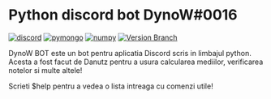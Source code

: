 # Python discord bot DynoW#0016

[![discord](https://img.shields.io/badge/discord-v2.2.3-blue)](https://pypi.org/project/discord/)
[![pymongo](https://img.shields.io/badge/pymongo-v4.3.3-green)](https://pypi.org/project/pymongo/)
[![numpy](https://img.shields.io/badge/numpy-v1.24.3-yellow)](https://pypi.org/project/numpy/)
[![Version Branch](https://img.shields.io/badge/branch-development-ff69b4)](https://github.com/DynoW/DynoW-bot)

DynoW BOT este un bot pentru aplicatia Discord scris in limbajul python.
Acesta a fost facut de Danutz pentru a usura calcularea mediilor, verificarea notelor si multe altele!

Scrieti $help pentru a vedea o lista intreaga cu comenzi utile!
